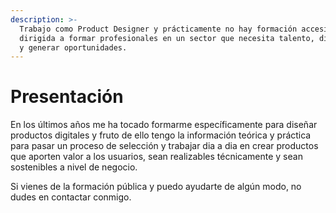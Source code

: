 ```yaml
---
description: >-
  Trabajo como Product Designer y prácticamente no hay formación accesible
  dirigida a formar profesionales en un sector que necesita talento, diversidad
  y generar oportunidades.
---
```


# Presentación

En los últimos años me ha tocado formarme específicamente para diseñar productos digitales y fruto de ello tengo la información teórica y práctica para pasar un proceso de selección y trabajar dia a dia en crear productos que aporten valor a los usuarios, sean realizables técnicamente y sean sostenibles a nivel de negocio.

Si vienes de la formación pública y puedo ayudarte de algún modo, no dudes en contactar conmigo.
